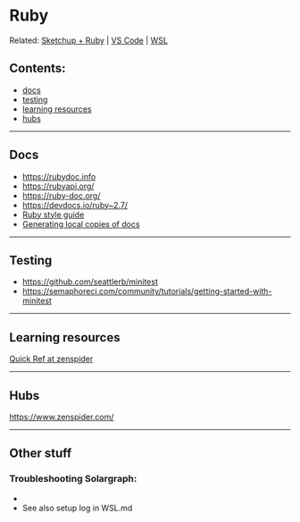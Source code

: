 # Ruby

Related: [Sketchup + Ruby](sketchup_ruby.md) | [VS Code](vscode.md) | [WSL](wsl.md) 

## Contents: <!-- omit in toc -->

+ [docs](#docs)
+ [testing](#testing)
+ [learning resources](#learning-resources)
+ [hubs](#hubs)

----------------------
## Docs

- https://rubydoc.info
- https://rubyapi.org/
- https://ruby-doc.org/
- https://devdocs.io/ruby~2.7/
- [Ruby style guide]
- [Generating local copies of docs](https://gnuu.org/2010/10/13/local-copies-of-documentation/)

----------------------
## Testing
- https://github.com/seattlerb/minitest
- https://semaphoreci.com/community/tutorials/getting-started-with-minitest

----------------------
## Learning resources

[Quick Ref at zenspider](https://www.zenspider.com/ruby/quickref.html)

----------------------
## Hubs

https://www.zenspider.com/

----------------------
## Other stuff

### Troubleshooting Solargraph:
- 
- See also setup log in WSL.md


<!-- Links ----------->

[Ruby style guide]:https://github.com/github/rubocop-github
